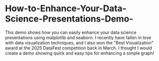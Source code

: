 # How-to-Enhance-Your-Data-Science-Presentations-Demo-
This demo shows how you can easily enhance your data science presentations using matplotlib and seaborn. I recently have fallen in love with data visualization techniques, and I also won the "Best Visualization" award at the 2025 DataFest competition back in March. I thought I would create a demo showing quick and easy tips for enhancing a simple graph!
